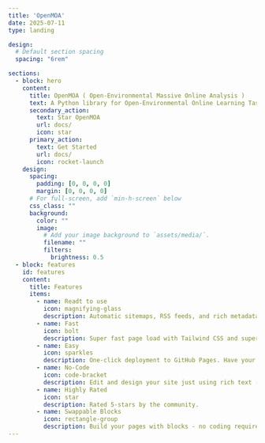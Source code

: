 ```yaml
---
title: 'OpenMOA'
date: 2025-07-11
type: landing

design:
  # Default section spacing
  spacing: "6rem"

sections:
  - block: hero
    content:
      title: OpenMOA ( Open-Environmental Massive Online Analysis )
      text: A Python library for Open-Environmental Online Learning Task and Streaming Data Process 🎉
      secondary_action:
        text: Star OpenMOA
        url: docs/
        icon: star
      primary_action:
        text: Get Started
        url: docs/
        icon: rocket-launch
    design:
      spacing:
        padding: [0, 0, 0, 0]
        margin: [0, 0, 0, 0]
      # For full-screen, add `min-h-screen` below
      css_class: ""
      background:
        color: ""
        image:
          # Add your image background to `assets/media/`.
          filename: ""
          filters:
            brightness: 0.5
  - block: features
    id: features
    content:
      title: Features
      items:
        - name: Readt to use
          icon: magnifying-glass
          description: Automatic sitemaps, RSS feeds, and rich metadata take the pain out of SEO and syndication.
        - name: Fast
          icon: bolt
          description: Super fast page load with Tailwind CSS and super fast site building with Hugo.
        - name: Easy
          icon: sparkles
          description: One-click deployment to GitHub Pages. Have your new website live within 5 minutes!
        - name: No-Code
          icon: code-bracket
          description: Edit and design your site just using rich text (Markdown) and configurable YAML parameters.
        - name: Highly Rated
          icon: star
          description: Rated 5-stars by the community.
        - name: Swappable Blocks
          icon: rectangle-group
          description: Build your pages with blocks - no coding required!
---
```


